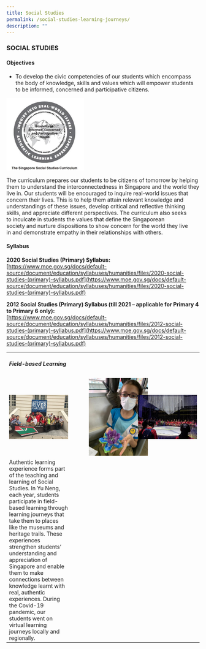 ```yaml
---
title: Social Studies
permalink: /social-studies-learning-journeys/
description: ""
---
```

### SOCIAL STUDIES

#### Objectives

*   To develop the civic competencies of our students which encompass the body of knowledge, skills and values which will empower students to be informed, concerned and participative citizens.

<img src="/images/The-singapore-social-studies-curriculum.jpg" style="width:40%"/>

The curriculum prepares our students to be citizens of tomorrow by helping them to understand the interconnectedness in Singapore and the world they live in. Our students will be encouraged to inquire real-world issues that concern their lives. This is to help them attain relevant knowledge and understandings of these issues, develop critical and reflective thinking skills, and appreciate different perspectives. The curriculum also seeks to inculcate in students the values that define the Singaporean society and nurture dispositions to show concern for the world they live in and demonstrate empathy in their relationships with others.

#### Syllabus

**2020 Social Studies (Primary) Syllabus:** <br>
[https://www.moe.gov.sg/docs/default-source/document/education/syllabuses/humanities/files/2020-social-studies-(primary)-syllabus.pdf](https://www.moe.gov.sg/docs/default-source/document/education/syllabuses/humanities/files/2020-social-studies-(primary)-syllabus.pdf)

**2012 Social Studies (Primary) Syllabus (till 2021 – applicable for Primary 4 to Primary 6 only):** <br>
[https://www.moe.gov.sg/docs/default-source/document/education/syllabuses/humanities/files/2012-social-studies-(primary)-syllabus.pdf](https://www.moe.gov.sg/docs/default-source/document/education/syllabuses/humanities/files/2012-social-studies-(primary)-syllabus.pdf)

<table>
	<tr>
		<td colspan="3">
			<h5> Field-based Learning </h5>
		</td>
	</tr>
	<tr>
		<td width="33%"><img src="/images/LJ1-Guided-Discovery-1024x768.jpg"/></td>
		<td width="33%"><img src="/images/1-228x300.png" style="padding:0px 40px 0px 40px"/></td>
		<td width="33%"><img src="/images/LJ3-Bicentennial-celebrations-1024x768.jpg"/></td>
	</tr>
	<tr>
		<td>
			Authentic learning experience forms part of the teaching and learning of Social Studies. In Yu Neng, each year, students participate in field-based learning through learning journeys that take them to places like the museums and heritage trails. These experiences strengthen students’ understanding and appreciation of Singapore and enable them to make connections between knowledge learnt with real, authentic experiences. During the Covid-19 pandemic, our students went on virtual learning journeys locally and regionally.
		</td>